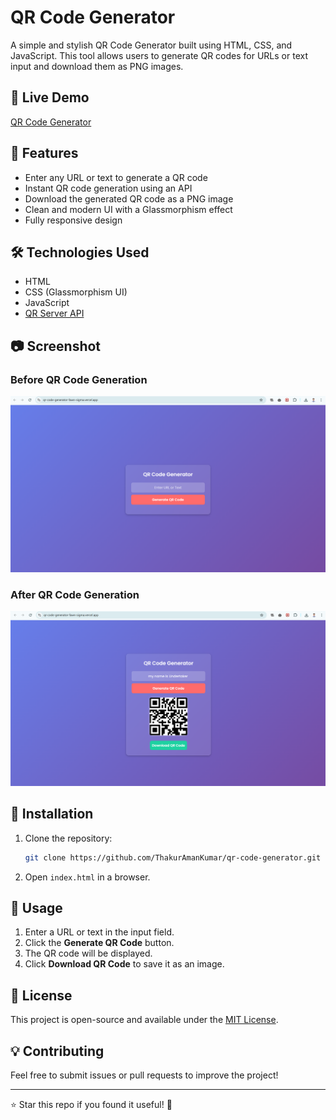 # QR Code Generator

A simple and stylish QR Code Generator built using HTML, CSS, and JavaScript. This tool allows users to generate QR codes for URLs or text input and download them as PNG images.

## 🔗 Live Demo  
[QR Code Generator](https://qr-code-generator-fawn-sigma.vercel.app/)

## 🚀 Features  
- Enter any URL or text to generate a QR code  
- Instant QR code generation using an API  
- Download the generated QR code as a PNG image  
- Clean and modern UI with a Glassmorphism effect  
- Fully responsive design  

## 🛠️ Technologies Used  
- HTML  
- CSS (Glassmorphism UI)  
- JavaScript  
- [QR Server API](https://goqr.me/api/)  

## 📷 Screenshot  

### Before QR Code Generation  
![QR Code Generator - Empty](https://raw.githubusercontent.com/ThakurAmanKumar/QR-Code-Generator/main/Screenshot/Screenshot%202025-03-08%20154145.png)  

### After QR Code Generation  
![QR Code Generator - Generated](https://raw.githubusercontent.com/ThakurAmanKumar/QR-Code-Generator/main/Screenshot/Screenshot%202025-03-08%20154310.png)  


## 📂 Installation  
1. Clone the repository:  
   ```sh
   git clone https://github.com/ThakurAmanKumar/qr-code-generator.git
   ```
2. Open `index.html` in a browser.  

## 📌 Usage  
1. Enter a URL or text in the input field.  
2. Click the **Generate QR Code** button.  
3. The QR code will be displayed.  
4. Click **Download QR Code** to save it as an image.  

## 📜 License  
This project is open-source and available under the [MIT License](LICENSE).  

## 💡 Contributing  
Feel free to submit issues or pull requests to improve the project!  

---

⭐ Star this repo if you found it useful! 🚀
